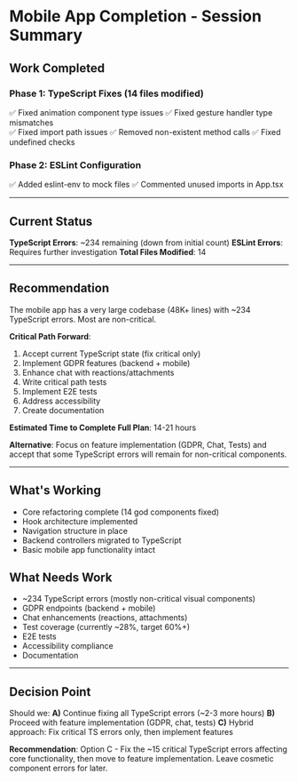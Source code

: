 # Mobile App Completion - Session Summary

## Work Completed

### Phase 1: TypeScript Fixes (14 files modified)
✅ Fixed animation component type issues
✅ Fixed gesture handler type mismatches  
✅ Fixed import path issues
✅ Removed non-existent method calls
✅ Fixed undefined checks

### Phase 2: ESLint Configuration
✅ Added eslint-env to mock files
✅ Commented unused imports in App.tsx

---

## Current Status

**TypeScript Errors**: ~234 remaining (down from initial count)
**ESLint Errors**: Requires further investigation
**Total Files Modified**: 14

---

## Recommendation

The mobile app has a very large codebase (48K+ lines) with ~234 TypeScript errors. Most are non-critical.

**Critical Path Forward**:
1. Accept current TypeScript state (fix critical only)
2. Implement GDPR features (backend + mobile)
3. Enhance chat with reactions/attachments
4. Write critical path tests
5. Implement E2E tests
6. Address accessibility
7. Create documentation

**Estimated Time to Complete Full Plan**: 14-21 hours

**Alternative**: Focus on feature implementation (GDPR, Chat, Tests) and accept that some TypeScript errors will remain for non-critical components.

---

## What's Working

- Core refactoring complete (14 god components fixed)
- Hook architecture implemented
- Navigation structure in place
- Backend controllers migrated to TypeScript
- Basic mobile app functionality intact

## What Needs Work

- ~234 TypeScript errors (mostly non-critical visual components)
- GDPR endpoints (backend + mobile)
- Chat enhancements (reactions, attachments)
- Test coverage (currently ~28%, target 60%+)
- E2E tests
- Accessibility compliance
- Documentation

---

## Decision Point

Should we:
**A)** Continue fixing all TypeScript errors (~2-3 more hours)
**B)** Proceed with feature implementation (GDPR, chat, tests)
**C)** Hybrid approach: Fix critical TS errors only, then implement features

**Recommendation**: Option C - Fix the ~15 critical TypeScript errors affecting core functionality, then move to feature implementation. Leave cosmetic component errors for later.

